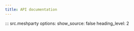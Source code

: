 ```yaml
---
title: API documentation
---
```


::: src.meshparty
    options:
        show_source: false
        heading_level: 2

